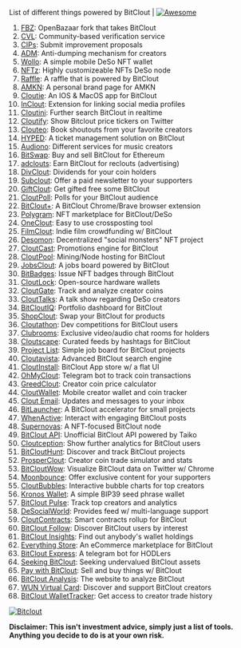 List of different things powered by BitClout  | [![Awesome](https://cdn.rawgit.com/sindresorhus/awesome/d7305f38d29fed78fa85652e3a63e154dd8e8829/media/badge.svg)](https://github.com/Mentors4EDU/Awesome-Clout)

1. [FBZ](https://github.com/Mentors4EDU/FBZ): OpenBazaar fork that takes  BitClout
2. [CVL](https://www.cvl.ac/): Community-based verification service
3. [CIPs](https://github.com/Mentors4EDU/BitClout-Proposals): Submit improvement proposals
4. [ADM](https://github.com/CloutContracts/ADM): Anti-dumping mechanism for creators
5. [Wollo](https://wollo.cc/): A simple mobile DeSo NFT wallet
6. [NFTz](https://nftz.zone/): Highly customizeable NFTs DeSo node
7. [Raffle](https://bitcloutraffle.com/): A raffle that is powered by BitClout
8. [AMKN](https://peer-social.com/): A personal brand page for AMKN
9. [Cloutie](https://bitclout.com/u/CloutieApp): An IOS & MacOS app for BitClout
10. [InClout](https://inclout.io/): Extension for linking social media profiles
11. [Cloutini](https://cloutini.com/): Further search BitClout in realtime
12. [Cloutify](https://chrome.google.com/webstore/detail/cloutify-show-bitclout-pr/mmpacdkjmmnichfpplcpcipgcdphfhdg): Show Bitclout price tickers on Twitter
13. [Clouteo](https://www.clouteo.co/book-shout-out): Book shoutouts from your favorite creators
14. [HYPED](https://hypedtickets.com/): A ticket management solution on BitClout
15. [Audiono](https://audiono.de/): Different services for music creators
16. [BitSwap](https://bitswap.network/): Buy and sell BitClout for Ethereum
17. [adclouts](https://adclouts.com/): Earn BitClout for reclouts (advertising)
18. [DivClout](https://www.divclout.com/): Dividends for your coin holders
19. [Subclout](https://www.subclout.com/): Offer a paid newsletter to your supporters
20. [GiftClout](https://www.giftclout.com/): Get gifted free some BitClout
21. [CloutPoll](https://cloutpoll.com/): Polls for your BitClout audience
22. [BitClout+](https://bitclout.plus/): A BitClout Chrome/Brave browser extension
23. [Polygram](https://polygram.cc/): NFT marketplace for BitClout/DeSo
24. [OneClout](https://oneclout.net/): Easy to use crossposting tool
25. [FilmClout](https://bitclout.com/u/FilmClout): Indie film crowdfunding w/ BitClout
26. [Desomon](https://www.desomon.com/): Decentralized "social monsters" NFT project
27. [CloutCast](https://cloutcast.io/): Promotions engine for BitClout
28. [CloutPool](https://bitclout.com/u/CloutPool): Mining/Node hosting for BitClout
29. [JobsClout](http://jobclout.me/): A jobs board powered by BitClout
30. [BitBadges](http://bitbadges.web.app/): Issue NFT badges through BitClout
31. [CloutLock](https://bitclout.com/u/CloutLockl): Open-source hardware wallets
32. [CloutGate](https://cloutgate.com/): Track and analyze creator coins
33. [CloutTalks](https://typedream.app/clouttalks): A talk show regarding DeSo creators
34. [BitCloutIQ](https://bitcloutiq.net/): Portfolio dashboard for BitClout
35. [ShopClout](http://shopclout.me/): Swap your BitClout for products
36. [Cloutathon](https://cloutathon.com/): Dev competitions for BitClout users
37. [Clubrooms](https://clubroo.ms): Exclusive video/audio chat rooms for holders
38. [Cloutscape](https://cloutscape.net/): Curated feeds by hashtags for BitClout
39. [Project List](https://project-list.io/): Simple job board for BitClout projects
40. [Cloutavista](https://cloutavista.com/): Advanced BitClout search engine
41. [CloutInstall](https://cloutinstall.app): BitClout App store w/ a flat UI
42. [OhMyClout](https://ohmyclout.com/): Telegram bot to track coin transactions
43. [GreedClout](https://bogdandidenko.github.io/greedclout/): Creator coin price calculator
44. [CloutWallet](https://bitclout.com/u/cloutwallet): Mobile creator wallet and coin tracker
45. [Clout Email](https://cloutemail.com/): Updates and messages to your inbox
46. [BitLauncher](https://bitlauncher.net/): A BitClout accelerator for small projects
47. [WhenActive](https://whenactive.com/global): Interact with engaging BitClout posts
48. [Supernovas](https://www.supernovas.app/): A NFT-focused BitClout node
49. [BitClout API](https://github.com/benjaminwoods/bitclout): Unofficial BitClout API powered by Taiko
50. [Cloutception](https://cloutception.club/): Show further analytics for BitClout users
51. [BitCloutHunt](https://www.bitclouthunt.com/): Discover and track BitClout projects
52. [ProsperClout](https://www.prosperclout.com/): Creator coin trade simulator and stats
53. [BitCloutWow](https://chrome.google.com/webstore/detail/bitcloutwow-bitclout-on-t/pljnngphhkadegjpkajkcigimjdheedd?hl=en&authuser=1): Visualize BitClout data on Twitter w/ Chrome
54. [Moonbounce](https://getmoonbounce.com/): Offer exclusive content for your supporters
55. [CloutBubbles](https://cloutbubbles.com/): Interactive bubble charts for top creators
56. [Kronos Wallet](https://kronoswallet.com/): A simple BIP39 seed phrase wallet
57. [BitClout Pulse](https://www.bitcloutpulse.com/): Track top creators and analytics
58. [DeSocialWorld](https://desocialworld.com/): Provides feed w/ multi-language support
59. [CloutContracts](https://bitclout.com/u/cloutcontracts): Smart contracts rollup for BitClout
60. [BitClout Follow](https://bitcloutfollow.com/): Discover BitClout users by interest
61. [BitClout Insights](https://bitcloutinsights.com/): Find out anybody's wallet holdings
62. [Everything Store](https://www.everythingstore.io/): An eCommerce marketplace for BitClout
63. [BitClout Express](https://bitclout.express/): A telegram bot for HODLers
64. [Seeking BitClout](https://seekingbitclout.com/): Seeking undervalued BitClout assets
65. [Pay with BitClout](https://bitclout.com/u/PayWithBitClout): Sell and buy things w/ BitClout
66. [BitClout Analysis](https://www.bitcloutanalysis.com/): The website to analyze BitClout
67. [WUN Virtual Card](https://wun.vc/): Discover and support BitClout creators
68. [BitClout WalletTracker](https://chrome.google.com/webstore/detail/bitclout-wallettracker/kgafnekhkfjhjjdmlobajeppoehmjbba): Get access to creator trade history

[![Bitclout](https://img.shields.io/badge/-Follow%20me%20on%20BitClout-red)](https://bitclout.com/u/AMKN)

**Disclaimer: This isn't investment advice, simply just a list of tools. Anything you decide to do is at your own risk.**
